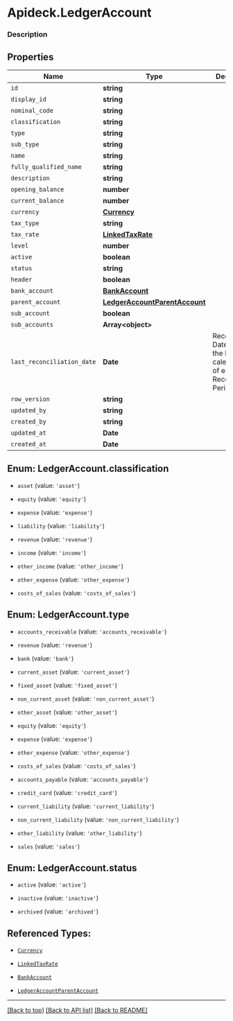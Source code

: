 # Apideck.LedgerAccount

### Description

## Properties
Name | Type | Description | Notes
------------ | ------------- | ------------- | -------------
`id` | **string** |  | [optional] 
`display_id` | **string** |  | [optional] 
`nominal_code` | **string** |  | [optional] 
`classification` | **string** |  | [optional] 
`type` | **string** |  | [optional] 
`sub_type` | **string** |  | [optional] 
`name` | **string** |  | [optional] 
`fully_qualified_name` | **string** |  | [optional] 
`description` | **string** |  | [optional] 
`opening_balance` | **number** |  | [optional] 
`current_balance` | **number** |  | [optional] 
`currency` | [**Currency**](Currency.md) |  | [optional] 
`tax_type` | **string** |  | [optional] 
`tax_rate` | [**LinkedTaxRate**](LinkedTaxRate.md) |  | [optional] 
`level` | **number** |  | [optional] 
`active` | **boolean** |  | [optional] 
`status` | **string** |  | [optional] 
`header` | **boolean** |  | [optional] 
`bank_account` | [**BankAccount**](BankAccount.md) |  | [optional] 
`parent_account` | [**LedgerAccountParentAccount**](LedgerAccountParentAccount.md) |  | [optional] 
`sub_account` | **boolean** |  | [optional] 
`sub_accounts` | **Array&lt;object&gt;** |  | [optional] 
`last_reconciliation_date` | **Date** | Reconciliation Date means the last calendar day of each Reconciliation Period. | [optional] 
`row_version` | **string** |  | [optional] 
`updated_by` | **string** |  | [optional] 
`created_by` | **string** |  | [optional] 
`updated_at` | **Date** |  | [optional] 
`created_at` | **Date** |  | [optional] 





<a name="LedgerAccountClassification"></a>
## Enum: LedgerAccount.classification


* `asset` (value: `'asset'`)

* `equity` (value: `'equity'`)

* `expense` (value: `'expense'`)

* `liability` (value: `'liability'`)

* `revenue` (value: `'revenue'`)

* `income` (value: `'income'`)

* `other_income` (value: `'other_income'`)

* `other_expense` (value: `'other_expense'`)

* `costs_of_sales` (value: `'costs_of_sales'`)




<a name="LedgerAccountType"></a>
## Enum: LedgerAccount.type


* `accounts_receivable` (value: `'accounts_receivable'`)

* `revenue` (value: `'revenue'`)

* `bank` (value: `'bank'`)

* `current_asset` (value: `'current_asset'`)

* `fixed_asset` (value: `'fixed_asset'`)

* `non_current_asset` (value: `'non_current_asset'`)

* `other_asset` (value: `'other_asset'`)

* `equity` (value: `'equity'`)

* `expense` (value: `'expense'`)

* `other_expense` (value: `'other_expense'`)

* `costs_of_sales` (value: `'costs_of_sales'`)

* `accounts_payable` (value: `'accounts_payable'`)

* `credit_card` (value: `'credit_card'`)

* `current_liability` (value: `'current_liability'`)

* `non_current_liability` (value: `'non_current_liability'`)

* `other_liability` (value: `'other_liability'`)

* `sales` (value: `'sales'`)




<a name="LedgerAccountStatus"></a>
## Enum: LedgerAccount.status


* `active` (value: `'active'`)

* `inactive` (value: `'inactive'`)

* `archived` (value: `'archived'`)




## Referenced Types:











* [`Currency`](Currency.md)

* [`LinkedTaxRate`](LinkedTaxRate.md)




* [`BankAccount`](BankAccount.md)
* [`LedgerAccountParentAccount`](LedgerAccountParentAccount.md)









---

[[Back to top]](#) [[Back to API list]](../../../../README.md#documentation-for-api-endpoints) [[Back to README]](../../../../README.md)


